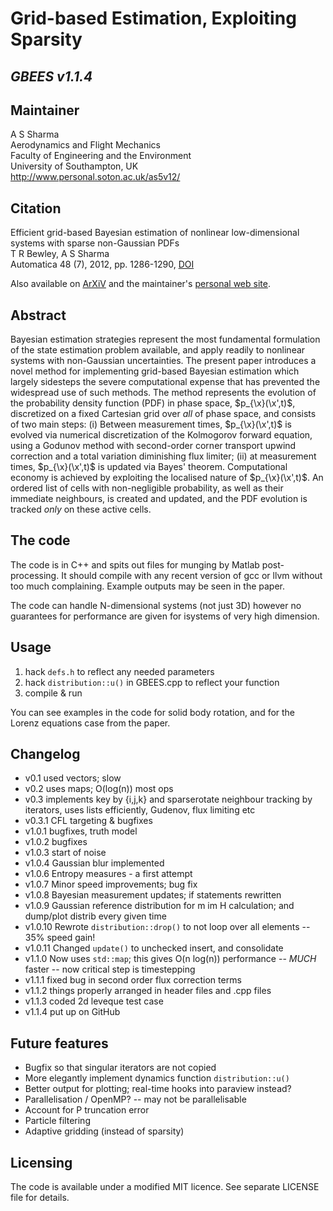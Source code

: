 Grid-based Estimation, Exploiting Sparsity
==========================================
*GBEES v1.1.4*
--------------

Maintainer
----------

A S Sharma  
Aerodynamics and Flight Mechanics  
Faculty of Engineering and the Environment  
University of Southampton, UK  
http://www.personal.soton.ac.uk/as5v12/


Citation
--------

Efficient grid-based Bayesian estimation of nonlinear low-dimensional systems with sparse non-Gaussian PDFs  
T R Bewley, A S Sharma  
Automatica 48 (7), 2012, pp. 1286-1290, [DOI](http://dx.doi.org/10.1016/j.automatica.2012.02.039)  

Also available on [ArXiV](http://arxiv.org/abs/1301.4866v1) and the maintainer's [personal web site](http://www.personal.soton.ac.uk/as5v12/).


Abstract
--------

Bayesian estimation strategies represent the most fundamental formulation of the state estimation problem available, and apply readily to nonlinear systems with non-Gaussian uncertainties. The present paper introduces a novel method for implementing grid-based Bayesian estimation which largely sidesteps the severe computational expense that has prevented the widespread use of such methods. The method represents the evolution of the probability density function (PDF) in phase space, $p_{\x}(\x',t)$, discretized on a fixed Cartesian grid over _all_ of phase space, and consists of two main steps: (i) Between measurement times, $p_{\x}(\x',t)$ is evolved via numerical discretization of the Kolmogorov forward equation, using a Godunov method with second-order corner transport upwind correction and a total variation diminishing flux limiter; (ii) at measurement times, $p_{\x}(\x',t)$ is updated via Bayes' theorem. Computational economy is achieved by exploiting the localised nature of $p_{\x}(\x',t)$. An ordered list of cells with non-negligible probability, as well as their immediate neighbours, is created and updated, and the PDF evolution is tracked *only* on these active cells.


The code
--------

The code is in C++ and spits out files for munging by Matlab post-processing. It should compile with any recent version of gcc or llvm without too much complaining. Example outputs may be seen in the paper.

The code can handle N-dimensional systems (not just 3D) however no guarantees for performance are given for isystems of very high dimension.


Usage
-----

1. hack `defs.h` to reflect any needed parameters
2. hack `distribution::u()` in GBEES.cpp to reflect your function
3. compile & run

You can see examples in the code for solid body rotation, and for the Lorenz equations case from the paper.


Changelog
---------

* v0.1 used vectors; slow
* v0.2 uses maps; O(log(n)) most ops
* v0.3 implements key by {i,j,k} and sparserotate neighbour tracking by iterators, uses lists efficiently, Gudenov, flux limiting etc
* v0.3.1 CFL targeting & bugfixes
* v1.0.1 bugfixes, truth model
* v1.0.2 bugfixes
* v1.0.3 start of noise
* v1.0.4 Gaussian blur implemented
* v1.0.6 Entropy measures - a first attempt
* v1.0.7 Minor speed improvements; bug fix
* v1.0.8 Bayesian measurement updates; if statements rewritten
* v1.0.9 Gaussian reference distribution for m im H calculation; and dump/plot distrib every given time
* v1.0.10 Rewrote `distribution::drop()` to not loop over all elements -- 35% speed gain!
* v1.0.11 Changed `update()` to unchecked insert, and consolidate
* v1.1.0 Now uses `std::map`; this gives O(n log(n)) performance -- *MUCH* faster -- now critical step is timestepping
* v1.1.1 fixed bug in second order flux correction terms
* v1.1.2 things properly arranged in header files and .cpp files
* v1.1.3 coded 2d leveque test case
* v1.1.4 put up on GitHub


Future features
---------------

- Bugfix so that singular iterators are not copied
- More elegantly implement dynamics function `distribution::u()`
- Better output for plotting; real-time hooks into paraview instead?
- Parallelisation / OpenMP? -- may not be parallelisable
- Account for P truncation error
- Particle filtering
- Adaptive gridding (instead of sparsity)


Licensing
---------

The code is available under a modified MIT licence. See separate LICENSE file for details.
